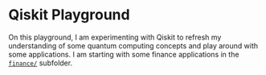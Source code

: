 # Qiskit Playground

On this playground, I am experimenting with Qiskit to refresh my understanding of some quantum computing concepts and play around with some applications.
I am starting with some finance applications in the [`finance/`](./finance/) subfolder.
